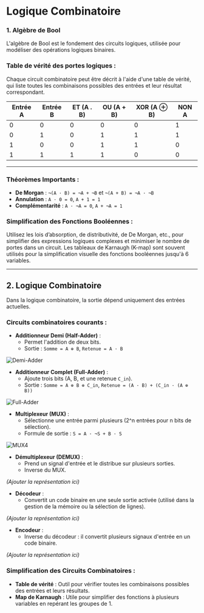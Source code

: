 # **Logique Combinatoire**

### **1. Algèbre de Bool**
L'algèbre de Bool est le fondement des circuits logiques, utilisée pour modéliser des opérations logiques binaires.

### **Table de vérité des portes logiques :**
Chaque circuit combinatoire peut être décrit à l'aide d'une table de vérité, qui liste toutes les combinaisons possibles des entrées et leur résultat correspondant.

| Entrée A | Entrée B | ET (A . B) | OU (A + B) | XOR (A ⊕ B) | NON A |
|----------|----------|------------|------------|-------------|-------|
| 0        | 0        | 0          | 0          | 0           | 1     |
| 0        | 1        | 0          | 1          | 1           | 1     |
| 1        | 0        | 0          | 1          | 1           | 0     |
| 1        | 1        | 1          | 1          | 0           | 0     |

---

### **Théorèmes Importants :**
- **De Morgan** : `¬(A · B) = ¬A + ¬B` et `¬(A + B) = ¬A · ¬B`
- **Annulation** : `A · 0 = 0`, `A + 1 = 1`
- **Complémentarité** : `A · ¬A = 0`, `A + ¬A = 1`

### **Simplification des Fonctions Booléennes :**
Utilisez les lois d’absorption, de distributivité, de De Morgan, etc., pour simplifier des expressions logiques complexes et minimiser le nombre de portes dans un circuit. Les tableaux de Karnaugh (K-map) sont souvent utilisés pour la simplification visuelle des fonctions booléennes jusqu'à 6 variables.

---

## **2. Logique Combinatoire**
Dans la logique combinatoire, la sortie dépend uniquement des entrées actuelles.

### **Circuits combinatoires courants :**

- **Additionneur Demi (Half-Adder)** :
  - Permet l'addition de deux bits.
  - Sortie : `Somme = A ⊕ B`, `Retenue = A · B`
  
![Demi-Adder](https://github.com/user-attachments/assets/37797372-ca2e-4eb8-9217-bd775b12e1f6)

- **Additionneur Complet (Full-Adder)** :
  - Ajoute trois bits (A, B, et une retenue `C_in`).
  - Sortie : `Somme = A ⊕ B ⊕ C_in`, `Retenue = (A · B) + (C_in · (A ⊕ B))`

![Full-Adder](https://github.com/user-attachments/assets/7e348512-439f-4247-8be5-19a2b45a603b)

- **Multiplexeur (MUX)** :
  - Sélectionne une entrée parmi plusieurs (2^n entrées pour n bits de sélection).
  - Formule de sortie : `S = A · ¬S + B · S`

![MUX4](https://github.com/user-attachments/assets/346347a8-ef02-4f52-b276-64de6ac8418e)

- **Démultiplexeur (DEMUX)** :
  - Prend un signal d'entrée et le distribue sur plusieurs sorties.
  - Inverse du MUX.

*(Ajouter la représentation ici)*

- **Décodeur** :
  - Convertit un code binaire en une seule sortie activée (utilisé dans la gestion de la mémoire ou la sélection de lignes).

*(Ajouter la représentation ici)*

- **Encodeur** :
  - Inverse du décodeur : il convertit plusieurs signaux d'entrée en un code binaire.

*(Ajouter la représentation ici)*

### **Simplification des Circuits Combinatoires :**
- **Table de vérité** : Outil pour vérifier toutes les combinaisons possibles des entrées et leurs résultats.
- **Map de Karnaugh** : Utile pour simplifier des fonctions à plusieurs variables en repérant les groupes de 1.
